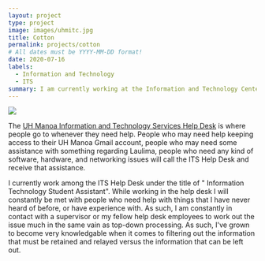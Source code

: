 ```yaml
---
layout: project
type: project
image: images/uhmitc.jpg
title: Cotton
permalink: projects/cotton
# All dates must be YYYY-MM-DD format!
date: 2020-07-16
labels:
  - Information and Technology
  - ITS
summary: I am currently working at the Information and Technology Center on the campus of UH Manoa.
---
```


<img class="ui image" src="{{ site.baseurl }}/images/uhmitc.jpg">

The [UH Manoa Information and Technology Services Help Desk](https://www.hawaii.edu/its/help-desk/) is where people go to whenever they need help. People who may need help keeping access to their UH Manoa Gmail account, people who may need some assistance with something regarding Laulima, people who need any kind of software, hardware, and networking issues will call the ITS Help Desk and receive that assistance. 

I currently work among the ITS Help Desk under the title of "	Information Technology Student Assistant". While working in the help desk I will constantly be met with people who need help with things that I have never heard of before, or have experience with. As such, I am constantly in contact with a supervisor or my fellow help desk employees to work out the issue much in the same vain as top-down processing. As such, I've grown to become very knowledgable when it comes to filtering out the information that must be retained and relayed versus the information that can be left out. 


